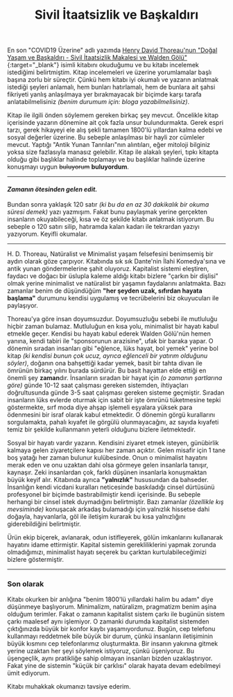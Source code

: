 ﻿---
layout: single
name: sivil-itaatsizlik-ve-baskaldiri
title: "Sivil İtaatsizlik ve Başkaldırı"
category: articles
---

En son "COVID19 Üzerine" adlı yazımda [Henry David Thoreau'nun "Doğal Yaşam ve Başkaldırı - Sivil İtaatsizlik Makalesi ve Walden Gölü"](https://www.bkmkitap.com/dogal-yasam-ve-baskaldiri?utm_source=aydinkabatas.github.io&utm_campaign=linkredirect){:target="_blank"} isimli kitabını okuduğumu ve bu kitabı incelemek istediğimi belirtmiştim. Kitap incelemeleri ve üzerine yorumlamalar başlı başına zorlu bir süreçtir. Çünkü hem kitabı iyi okumalı ve yazarın anlatmak istediği şeyleri anlamalı, hem bunları hatırlamalı, hem de bunlara ait şahsi fikriyeti yanlış anlaşılmaya yer bırakmayacak bir biçimde karşı tarafa anlatabilmelisiniz *(benim durumum için: bloga yazabilmelisiniz)*.

Kitap ile ilgili önden söylemem gereken birkaç şey mevcut. Öncelikle kitap içerisinde yazarın dönemine ait çok fazla unsur bulundurmakta. Gerek espri tarzı, gerek hikayeyi ele alış şekli tamamen 1800'lü yıllardan kalma edebi ve sosyal değerler üzerine. Bu sebeple anlaşılması bir hayli zor cümleler mevcut. Yaptığı "Antik Yunan Tanrıları"nın alıntıları, eğer mitoloji bilginiz yoksa size fazlasıyla manasız gelebilir. Kitap ile alakalı şeyleri, tıpkı kitapta olduğu gibi başlıklar halinde toplamayı ve bu başlıklar halinde üzerine konuşmayı uygun ~~buluyorum~~ **buluyordum**.

---

#### *Zamanın ötesinden gelen edit.*

Bundan sonra yaklaşık 120 satır *(ki bu da en az 30 dakikalık bir okuma süresi demek)* yazı yazmışım. Fakat bunu paylaşmak yerine gerçekten insanların okuyabileceği, kısa ve öz şekilde kitabı anlatmak istiyorum. Bu sebeple o 120 satırı silip, hatıramda kalan kadarı ile tekrardan yazıyı yazıyorum. Keyifli okumalar.

---

H. D. Thoreau, Natüralist ve Minimalist yaşam felsefesini benimsemiş bir aydın olarak göze çarpıyor. Kitabında sık sık Dante'nin İlahi Komedya'sına ve antik yunan göndermelerine şahit oluyoruz. Kapitalist sistemi eleştiren, faydacı ve doğacı bir üslupla kaleme aldığı kitabı bizlere "çarkın bir dişlisi" olmak yerine minimalist ve natüralist bir yaşamın faydalarını anlatmakta. Bazı zamanlar benim de düşündüğüm **"her şeyden uzak, sıfırdan hayata başlama"** durumunu kendisi uygulamış ve tecrübelerini biz okuyucuları ile paylaşıyor.

Thoreau'ya göre insan doyumsuzdur. Doyumsuzluğu sebebi ile mutluluğu hiçbir zaman bulamaz. Mutluluğun en kısa yolu, minimalist bir hayatı kabul etmekle geçer. Kendisi bu hayatı kabul ederek Walden Gölü'nün hemen yanına, kendi tabiri ile "sponsorunun arazisine", ufak bir baraka yapar. O dönemin sıradan insanları gibi "eğlence, lüks hayat, bol yemek" yerine bol kitap *(ki kendisi bunun çok ucuz, ayrıca eğlenceli bir yatırım olduğunu söyler)*, doğanın ona bahşettiği kadar yemek, basit bir tahta divan ile ömrünün birkaç yılını burada sürdürür. Bu basit hayattan elde ettiği en önemli şey **zaman**dır. İnsanların sıradan bir hayat için *(o zamanın şartlarına göre)* günde 10-12 saat çalışması gereken sistemden, ihtiyaçları doğrultusunda günde 3-5 saat çalışması gereken sisteme geçmiştir. Sıradan insanların lüks evlerde oturmak için sabit bir işte ömrünü tüketmesine tepki göstermekte, sırf moda diye ahşap işlemeli eşyalara yüksek para ödenmesini bir israf olarak kabul etmektedir. O dönemin görgü kurallarını sorgulamakta, pahalı kıyafet ile görgülü olunmayacağını, az sayıda kıyafeti temiz bir şekilde kullanmanın yeterli olduğunu bizlere iletmektedir. 

Sosyal bir hayatı vardır yazarın. Kendisini ziyaret etmek isteyen, günübirlik kalmaya gelen ziyaretçilere kapısı her zaman açıktır. Gelen misafir için 1 tane boş yatağı her zaman bulunur kulübesinde. Onun o minimalist hayatını merak eden ve onu uzaktan dahi olsa görmeye gelen insanlarla tanışır, kaynaşır. Zeki insanlardan çok, farklı düşünen insanlarla konuşmaktan büyük keyif alır. Kitabında ayrıca **"yalnızlık"** hususundan da bahseder. İnsanlığın kendi vicdani kuralları neticesinde baskıladığı cinsel dürtüsünü profesyonel bir biçimde bastırabilmiştir kendi içerisinde. Bu sebeple herhangi bir cinsel istek duymadığını belirtmiştir. Bazı zamanlar *(özellikle kış mevsiminde)* konuşacak arkadaş bulamadığı için yalnızlık hissetse dahi doğayla, hayvanlarla, göl ile iletişim kurarak bu kısa yalnızlığını giderebildiğini belirtmiştir.

Ürün ekip biçerek, avlanarak, odun istifleyerek, gölün imkanlarını kullanarak hayatını idame ettirmiştir. Kapital sistemin gerekliliklerini yapmak zorunda olmadığımızı, minimalist hayatı seçerek bu çarktan kurtulabileceğimizi bizlere göstermiştir.

---

### Son olarak

Kitabı okurken bir anlığına "benim 1800'lü yıllardaki halim bu adam" diye düşünmeye başlıyorum. Minimalizm, natüralizm, pragmatizm benim aşina olduğum terimler. Fakat o zamanın kapitalist sistem çarkı ile bugünün sistem çarkı maalesef aynı işlemiyor. O zamanki durumda kapitalist sistemden çıktığınızda büyük bir konfor kaybı yaşamıyordunuz. Bugün, cep telefonu kullanmayı reddetmek bile büyük bir durum, çünkü insanların iletişiminin büyük kısmını cep telefonlarımız oluşturmakta. Bir insanın yakınına gitmek yerine uzaktan her şeyi söylemek istiyoruz, çünkü üşeniyoruz. Bu üşengeçlik, aynı pratikliğe sahip olmayan insanları bizden uzaklaştırıyor. Fakat yine de sistemin "küçük bir çarklısı" olarak hayata devam edebilmeyi ümit ediyorum.

Kitabı muhakkak okumanızı tavsiye ederim.